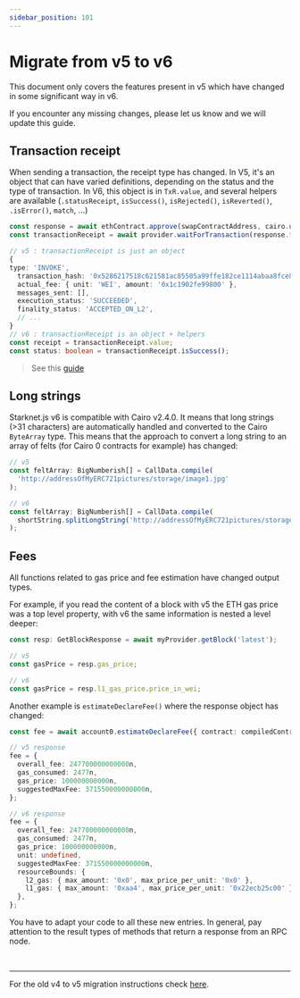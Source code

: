 ```yaml
---
sidebar_position: 101
---
```


# Migrate from v5 to v6

This document only covers the features present in v5 which have changed in some significant way in v6.

If you encounter any missing changes, please let us know and we will update this guide.

## Transaction receipt

When sending a transaction, the receipt type has changed.
In V5, it's an object that can have varied definitions, depending on the status and the type of transaction.
In V6, this object is in `TxR.value`, and several helpers are available (`.statusReceipt`, `isSuccess()`, `isRejected()`, `isReverted()`, `.isError()`, `match`, ...)

```typescript
const response = await ethContract.approve(swapContractAddress, cairo.uint256(100000));
const transactionReceipt = await provider.waitForTransaction(response.transaction_hash);

// v5 : transactionReceipt is just an object
{
type: 'INVOKE',
  transaction_hash: '0x5286217518c621581ac85505a99ffe182ce1114abaa8fce8b418d2b27c3c04c',
  actual_fee: { unit: 'WEI', amount: '0x1c1902fe99800' },
  messages_sent: [],
  execution_status: 'SUCCEEDED',
  finality_status: 'ACCEPTED_ON_L2',
  // ...
}
// v6 : transactionReceipt is an object + helpers
const receipt = transactionReceipt.value;
const status: boolean = transactionReceipt.isSuccess();

```

> See this [guide](./interact.md#transaction-receipt-response)

## Long strings

Starknet.js v6 is compatible with Cairo v2.4.0. It means that long strings (>31 characters) are automatically handled and converted to the Cairo `ByteArray` type.
This means that the approach to convert a long string to an array of felts (for Cairo 0 contracts for example) has changed:

```typescript
// v5
const feltArray: BigNumberish[] = CallData.compile(
  'http://addressOfMyERC721pictures/storage/image1.jpg'
);

// v6
const feltArray: BigNumberish[] = CallData.compile(
  shortString.splitLongString('http://addressOfMyERC721pictures/storage/image1.jpg')
);
```

## Fees

All functions related to gas price and fee estimation have changed output types.

For example, if you read the content of a block with v5 the ETH gas price was a top level property, with v6 the same information is nested a level deeper:

```typescript
const resp: GetBlockResponse = await myProvider.getBlock('latest');

// v5
const gasPrice = resp.gas_price;

// v6
const gasPrice = resp.l1_gas_price.price_in_wei;
```

Another example is `estimateDeclareFee()` where the response object has changed:

```typescript
const fee = await account0.estimateDeclareFee({ contract: compiledContract });

// v5 response
fee = {
  overall_fee: 247700000000000n,
  gas_consumed: 2477n,
  gas_price: 100000000000n,
  suggestedMaxFee: 371550000000000n,
};

// v6 response
fee = {
  overall_fee: 247700000000000n,
  gas_consumed: 2477n,
  gas_price: 100000000000n,
  unit: undefined,
  suggestedMaxFee: 371550000000000n,
  resourceBounds: {
    l2_gas: { max_amount: '0x0', max_price_per_unit: '0x0' },
    l1_gas: { max_amount: '0xaa4', max_price_per_unit: '0x22ecb25c00' },
  },
};
```

You have to adapt your code to all these new entries.
In general, pay attention to the result types of methods that return a response from an RPC node.

<br/>
<hr/>

For the old v4 to v5 migration instructions check [here](./migrate_v4).
